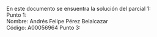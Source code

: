 En este documento se ensuentra la solución del parcial 1:   
Punto 1:   
Nombre: Andrés Felipe Pérez Belalcazar   
Código: A00056964
Punto 3:

